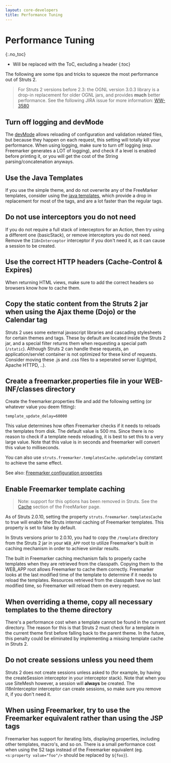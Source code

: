 ```yaml
---
layout: core-developers
title: Performance Tuning
---
```


# Performance Tuning
{:.no_toc}

* Will be replaced with the ToC, excluding a header
{:toc}

The following are some tips and tricks to squeeze the most performance out of Struts 2.

> For Struts 2 versions before 2.3: the OGNL version 3.0.3 library is a drop-in replacement for older OGNL jars,
> and provides **much** better performance. See the following JIRA issue for more information: 
> [WW-3580](https://issues.apache.org/jira/browse/WW-3580)

## Turn off logging and devMode

The [devMode](development-mode) allows reloading of configuration and validation related files, but because they  happen on each 
request, this setting will totally kill your performance.
When using logging, make sure to turn off logging (esp. Freemarker generates a LOT of logging), and check if a level is 
enabled before printing it, or you will get the cost of the String parsing/concatenation anyways.

## Use the Java Templates

If you use the simple theme, and do not overwrite any of the FreeMarker templates, consider using the [java templates](../plugins/javatemplates-plugin/),
which provide a drop in replacement for most of the tags, and are a lot faster than the regular tags.

## Do not use interceptors you do not need

If you do not require a full stack of interceptors for an Action, then try using a different one (basicStack), 
or remove interceptors you do not need. Remove the `I18nInterceptor` interceptor if you don't need it, as it can cause 
a session to be created.

## Use the correct HTTP headers (Cache-Control & Expires)

When returning HTML views, make sure to add the correct headers so browsers know how to cache them.

## Copy the static content from the Struts 2 jar when using the Ajax theme (Dojo) or the Calendar tag

Struts 2 uses some external javascript libraries and cascading stylesheets for certain themes and tags. These by default 
are located inside the Struts 2 jar, and a special filter returns them when requesting a special path (`/static`). 
Although Struts 2 can handle these requests, an application/servlet container is not optimized for these kind of requests. 
Consider moving these .js and .css files to a seperated server (Lighttpd, Apache HTTPD, ..).

## Create a freemarker.properties file in your WEB-INF/classes directory

Create the freemarker.properties file and add the following setting (or whatever value you deem fitting):

```
template_update_delay=60000
```

This value determines how often Freemarker checks if it needs to reloads the templates from disk. The default value 
is 500 ms. Since there is no reason to check if a template needs reloading, it is best to set this to a very large value. 
Note that this value is in seconds and freemarker will convert this value to milliseconds.

You can also use `struts.freemarker.templatesCache.updateDelay` constant to achieve the same effect.

See also: [Freemarker configuration properties](https://freemarker.apache.org/docs/pgui_config_settings.html)

## Enable Freemarker template caching

> Note: support for this options has been removed in Struts. See the [Cache](../tag-developers/freemarker#cache) section of the FreeMarker page.

As of Struts 2.0.10, setting the property `struts.freemarker.templatesCache` to true will enable the Struts internal 
caching of Freemarker templates. This property is set to false by default.

In Struts versions prior to 2.0.10, you had to copy the `/template` directory from the Struts 2 jar in your `WEB_APP` 
root to utilize Freemarker's built in caching mechanism in order to achieve similar results.

The built in Freemarker caching mechanism fails to properly cache templates when they are retrieved from the classpath. 
Copying them to the WEB_APP root allows Freemarker to cache them correctly. Freemarker looks at the last modified time 
of the template to determine if it needs to reload the templates. Resources retrieved from the classpath have no last 
modified time, so Freemarker will reload them on every request.

## When overriding a theme, copy all necessary templates to the theme directory

There's a performance cost when a template cannot be found in the current directory. The reason for this is that 
Struts 2 must check for a template in the current theme first before falling back to the parent theme. In the future, 
this penalty could be eliminated by implementing a missing template cache in Struts 2.

## Do not create sessions unless you need them

Struts 2 does not create sessions unless asked to (for example, by having the createSession interceptor in your 
interceptor stack). Note that when you use SiteMesh however, a session will **always** be created. 
The I18nInterceptor interceptor can create sessions, so make sure you remove it, if you don't need it.

## When using Freemarker, try to use the Freemarker equivalent rather than using the JSP tags

Freemarker has support for iterating lists, displaying properties, including other templates, macro's, and so on. 
There is a small performance cost when using the S2 tags instead of the Freemarker equivalent 
(eg. `<s:property value="foo"/>` should be replaced by `${foo}`).
